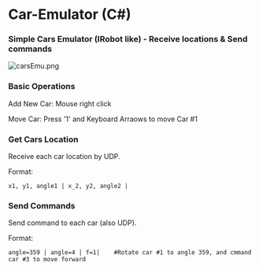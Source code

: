 # Car-Emulator (C#)

### Simple Cars Emulator (IRobot like) - Receive locations &amp; Send commands

![carsEmu.png](https://s22.postimg.org/k6ghujmjl/cars_Emu.png)

### Basic Operations

Add New Car: 	Mouse right click

Move Car: 		Press '1' and Keyboard Arraows to move Car #1

### Get Cars Location

Receive each car location by UDP.

Format:

    x1, y1, angle1 | x_2, y2, angle2 |

### Send Commands

Send command to each car (also UDP).

Format:

    angle=359 | angle=4 | f=1|    #Rotate car #1 to angle 359, and cmmand car #3 to move forward






